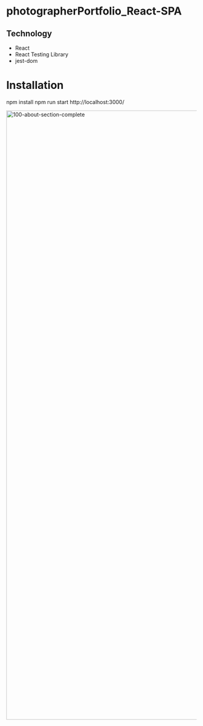# photographerPortfolio_React-SPA

## Technology
- React
- React Testing Library
- jest-dom

# Installation
npm install
npm run start
http://localhost:3000/

<img width="1611" alt="100-about-section-complete" src="https://user-images.githubusercontent.com/80685266/159378262-f666bdf7-f560-42fd-9dd5-0f352541438e.png">
